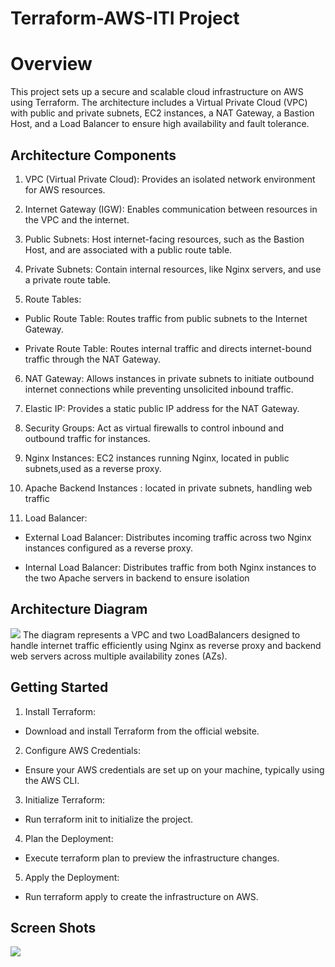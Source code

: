 # Terraform-AWS-ITI Project

# Overview
This project sets up a secure and scalable cloud infrastructure on AWS using Terraform. The architecture includes a Virtual Private Cloud (VPC) with public and private subnets, EC2 instances, a NAT Gateway, a Bastion Host, and a Load Balancer to ensure high availability and fault tolerance.​

## Architecture Components
1. VPC (Virtual Private Cloud): Provides an isolated network environment for AWS resources.​
2. Internet Gateway (IGW): Enables communication between resources in the VPC and the internet.​


3. Public Subnets: Host internet-facing resources, such as the Bastion Host, and are associated with a public route table.​


4. Private Subnets: Contain internal resources, like Nginx servers, and use a private route table.​


5. Route Tables:

- Public Route Table: Routes traffic from public subnets to the Internet Gateway.​


- Private Route Table: Routes internal traffic and directs internet-bound traffic through the NAT Gateway.​

6.  NAT Gateway: Allows instances in private subnets to initiate outbound internet connections while preventing unsolicited inbound traffic.​


7. Elastic IP: Provides a static public IP address for the NAT Gateway.​


8. Security Groups: Act as virtual firewalls to control inbound and outbound traffic for instances.​

9. Nginx Instances: EC2 instances running Nginx, located in public subnets,used as a reverse proxy.​

10. Apache Backend Instances : located in private subnets, handling web traffic

11. Load Balancer:
- External Load Balancer: Distributes incoming traffic across two Nginx instances configured as a reverse proxy.


- Internal Load Balancer: Distributes traffic from both Nginx instances to the two Apache
servers in backend to ensure isolation




## Architecture Diagram

![](https://imgur.com/a/y0k5htI)
The diagram represents a VPC and two LoadBalancers designed to handle internet traffic efficiently using Nginx as reverse proxy and backend web servers across multiple availability zones (AZs).


## Getting Started
1. Install Terraform:
- Download and install Terraform from the official website.​

2. Configure AWS Credentials:
 - Ensure your AWS credentials are set up on your machine, typically using the AWS CLI.​


3. Initialize Terraform:
- Run terraform init to initialize the project.​

4. Plan the Deployment:
- Execute terraform plan to preview the infrastructure changes.​

5. Apply the Deployment:
- Run terraform apply to create the infrastructure on AWS.​



## Screen Shots

![](https://imgur.com/a/y0k5htI)
